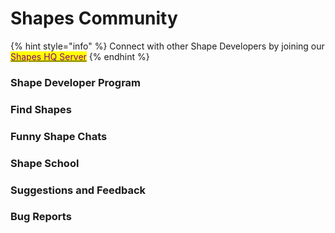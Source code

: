 # Shapes Community

{% hint style="info" %}
Connect with other Shape Developers by joining our [<mark style="color:purple;">Shapes HQ Server</mark>](https://discord.gg/circlelabs)
{% endhint %}

### Shape Developer Program

### Find Shapes

### Funny Shape Chats

### Shape School



### Suggestions and Feedback

### Bug Reports

